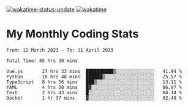 [![wakatime-status-update](https://github.com/noopurphalak/noopurphalak/workflows/wakatime-status-update/badge.svg)](https://github.com/noopurphalak/noopurphalak/actions/workflows/main.yml)
[![wakatime](https://wakatime.com/badge/user/80ace140-ef40-4fdd-b8ed-f3be3d2e1aea.svg)](https://wakatime.com/@80ace140-ef40-4fdd-b8ed-f3be3d2e1aea)

# My Monthly Coding Stats

<!--START_SECTION:waka-->

```text
From: 12 March 2023 - To: 11 April 2023

Total Time: 65 hrs 30 mins

Vue.js       27 hrs 33 mins  ██████████▒░░░░░░░░░░░░░░   41.94 %
Python       16 hrs 48 mins  ██████▒░░░░░░░░░░░░░░░░░░   25.57 %
TypeScript   8 hrs 36 mins   ███▒░░░░░░░░░░░░░░░░░░░░░   13.11 %
YAML         4 hrs 30 mins   █▓░░░░░░░░░░░░░░░░░░░░░░░   06.87 %
Text         2 hrs 43 mins   █░░░░░░░░░░░░░░░░░░░░░░░░   04.14 %
Docker       1 hr 37 mins    ▓░░░░░░░░░░░░░░░░░░░░░░░░   02.48 %
```

<!--END_SECTION:waka-->
